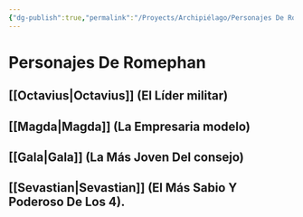 ```yaml
---
{"dg-publish":true,"permalink":"/Proyects/Archipiélago/Personajes De Romephan/","title":"Personajes De Romephan","created":"Sunday, 2023-10-08, 7:05:32 pm","updated":"Tuesday, 2023-10-24, 12:23:46 pm"}
---
```



# Personajes De Romephan

## [[Octavius\|Octavius]] (El Líder militar)

## [[Magda\|Magda]] (La Empresaria modelo)

## [[Gala\|Gala]] (La Más Joven Del consejo)

## [[Sevastian\|Sevastian]] (El Más Sabio Y Poderoso De Los 4).

